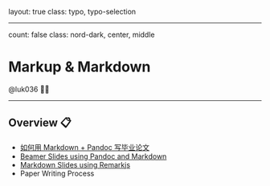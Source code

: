 layout: true
class: typo, typo-selection

---

count: false
class: nord-dark, center, middle

# Markup & Markdown

@luk036 👨‍💻

---

## Overview 📋

- [如何用 Markdown + Pandoc 写毕业论文](fd_bylw.html)
- [Beamer Slides using Pandoc and Markdown](intro.pdf)
- [Markdown Slides using Remarkjs](remarkjs.html)
- Paper Writing Process
